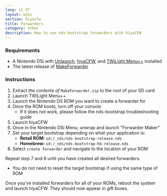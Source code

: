 ```yaml
---
lang: it-IT
layout: wiki
section: hiyacfw
title: Forwarders
category: other
description: How to use nds-bootstrap forwarders with hiyaCFW
---
```


### Requirements
- A Nintendo DSi with [Unlaunch](https://dsi.cfw.guide/installing-unlaunch), [hiyaCFW](installing), and [TWiLight Menu++](/twilightmenu/installing-dsi) installed
- The latest release of [MakeForwarder](https://github.com/Ta180m/Make-Forwarder-Dsi/releases)

### Instructions
1. Extract *the contents of* `MakeForwarder.zip` to the root of your SD card
1. Launch TWiLight Menu++
1. Launch the Nintendo DS ROM you want to create a forwarder for
1. Once the ROM boots, turn off your console
   - If it does not work, please follow the nds-bootstrap troubleshooting guide
1. Launch hiyaCFW
1. Once in the Nintendo DSi Menu, unwrap and launch "Forwarder Maker"
1. Set your target bootstrap depending on what your application is:
   - **Retail ROM:** `sd:/_nds/nds-bootstrap-release.nds`
   - **Homebrew:** `sd:/_nds/nds-bootstrap-hb-release.nds`
1. Select `create forwarder` and navigate to the location of your ROM

Repeat step 7 and 8 until you have created all desired forwarders.
- You do not need to reset the target bootstrap if using the same type of ROM

Once you've installed forwarders for all of your ROMs, reboot the system and launch hiyaCFW. They should now appear in gift boxes.
